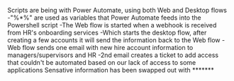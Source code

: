 Scripts are being with Power Automate, using both Web and Desktop flows
  -"%*%" are used as variables that Power Automate feeds into the Powershell script
  -The Web flow is started when a webhook is received from HR's onboarding services
    -Which starts the desktop flow, after creating a few accounts it will send the information back to the Web flow
    -Web flow sends one email with new hire account information to managers/supervisors and HR
      -2nd email creates a ticket to add access that couldn't be automated based on our lack of access to some applications
Sensative information has been swapped out with *******
